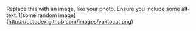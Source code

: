 Replace this with an image, like your photo. Ensure you include some alt-text.
![some random image}(https://octodex.github.com/images/yaktocat.png)
